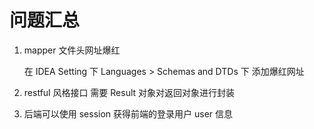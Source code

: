 # 问题汇总

1. mapper 文件头网址爆红

   在 IDEA Setting 下 Languages > Schemas and DTDs 下 添加爆红网址



2. restful 风格接口 需要 Result 对象对返回对象进行封装
3. 后端可以使用 session 获得前端的登录用户 user 信息

